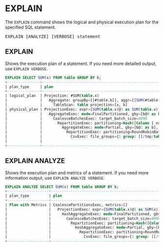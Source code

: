<!---
  Licensed to the Apache Software Foundation (ASF) under one
  or more contributor license agreements.  See the NOTICE file
  distributed with this work for additional information
  regarding copyright ownership.  The ASF licenses this file
  to you under the Apache License, Version 2.0 (the
  "License"); you may not use this file except in compliance
  with the License.  You may obtain a copy of the License at

    http://www.apache.org/licenses/LICENSE-2.0

  Unless required by applicable law or agreed to in writing,
  software distributed under the License is distributed on an
  "AS IS" BASIS, WITHOUT WARRANTIES OR CONDITIONS OF ANY
  KIND, either express or implied.  See the License for the
  specific language governing permissions and limitations
  under the License.
-->

# EXPLAIN

The `EXPLAIN` command shows the logical and physical execution plan for the specified SQL statement.

<pre>
EXPLAIN [ANALYZE] [VERBOSE] statement
</pre>

## EXPLAIN

Shows the execution plan of a statement.
If you need more detailed output, use `EXPLAIN VERBOSE`.

```sql
EXPLAIN SELECT SUM(x) FROM table GROUP BY b;
+---------------+----------------------------------------------------------------------------------------------------------------------------------------------------------------+
| plan_type     | plan                                                                                                                                                           |
+---------------+----------------------------------------------------------------------------------------------------------------------------------------------------------------+
| logical_plan  | Projection: #SUM(table.x)                                                                                                                                        |
|               |   Aggregate: groupBy=[[#table.b]], aggr=[[SUM(#table.x)]]                                                                                                          |
|               |     TableScan: table projection=[x, b]                                                                                                                           |
| physical_plan | ProjectionExec: expr=[SUM(table.x)@1 as SUM(table.x)]                                                                                                              |
|               |   AggregateExec: mode=FinalPartitioned, gby=[b@0 as b], aggr=[SUM(table.x)]                                                                                      |
|               |     CoalesceBatchesExec: target_batch_size=4096                                                                                                                |
|               |       RepartitionExec: partitioning=Hash([Column { name: "b", index: 0 }], 16)                                                                                 |
|               |         AggregateExec: mode=Partial, gby=[b@1 as b], aggr=[SUM(table.x)]                                                                                         |
|               |           RepartitionExec: partitioning=RoundRobinBatch(16)                                                                                                    |
|               |             CsvExec: file_groups={1 group: [[/tmp/table.csv]]}, projection=[x, b], has_header=false                                            |
|               |                                                                                                                                                                |
+---------------+----------------------------------------------------------------------------------------------------------------------------------------------------------------+
```

## EXPLAIN ANALYZE

Shows the execution plan and metrics of a statement.
If you need more information output, use `EXPLAIN ANALYZE VERBOSE`.

```sql
EXPLAIN ANALYZE SELECT SUM(x) FROM table GROUP BY b;
+-------------------+-----------------------------------------------------------------------------------------------------------------------------------------------------------+
| plan_type         | plan                                                                                                                                                      |
+-------------------+-----------------------------------------------------------------------------------------------------------------------------------------------------------+
| Plan with Metrics | CoalescePartitionsExec, metrics=[]                                                                                                                        |
|                   |   ProjectionExec: expr=[SUM(table.x)@1 as SUM(x)], metrics=[]                                                                                             |
|                   |     HashAggregateExec: mode=FinalPartitioned, gby=[b@0 as b], aggr=[SUM(x)], metrics=[outputRows=2]                                                       |
|                   |       CoalesceBatchesExec: target_batch_size=4096, metrics=[]                                                                                             |
|                   |         RepartitionExec: partitioning=Hash([Column { name: "b", index: 0 }], 16), metrics=[sendTime=839560, fetchTime=122528525, repartitionTime=5327877] |
|                   |           HashAggregateExec: mode=Partial, gby=[b@1 as b], aggr=[SUM(x)], metrics=[outputRows=2]                                                          |
|                   |             RepartitionExec: partitioning=RoundRobinBatch(16), metrics=[fetchTime=5660489, repartitionTime=0, sendTime=8012]                              |
|                   |               CsvExec: file_groups={1 group: [[/tmp/table.csv]]}, has_header=false, metrics=[]                                                        |
+-------------------+-----------------------------------------------------------------------------------------------------------------------------------------------------------+
```

